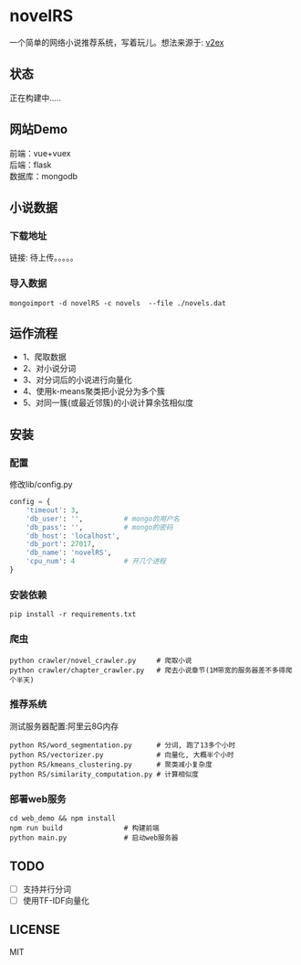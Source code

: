 # novelRS
一个简单的网络小说推荐系统，写着玩儿。想法来源于: [v2ex](https://www.v2ex.com/t/308827)
## 状态
正在构建中.....

## 网站Demo
前端：vue+vuex <br>
后端：flask <br>
数据库：mongodb

## 小说数据
### 下载地址
链接: 待上传。。。。。

### 导入数据
``` shell
mongoimport -d novelRS -c novels  --file ./novels.dat
```

## 运作流程
- 1、爬取数据<br>
- 2、对小说分词<br>
- 3、对分词后的小说进行向量化<br>
- 4、使用k-means聚类把小说分为多个簇<br>
- 5、对同一簇(或最近邻簇)的小说计算余弦相似度<br>

## 安装
### 配置
修改lib/config.py
``` python
config = {
    'timeout': 3,
    'db_user': '',          # mongo的用户名
    'db_pass': '',          # mongo的密码
    'db_host': 'localhost',
    'db_port': 27017,
    'db_name': 'novelRS',
    'cpu_num': 4            # 开几个进程
}
```

### 安装依赖
``` shell
pip install -r requirements.txt
```

### 爬虫
``` shell
python crawler/novel_crawler.py     # 爬取小说
python crawler/chapter_crawler.py   # 爬去小说章节(1M带宽的服务器差不多得爬个半天)
```

### 推荐系统
测试服务器配置:阿里云8G内存
``` shell
python RS/word_segmentation.py      # 分词, 跑了13多个小时
python RS/vectorizer.py             # 向量化, 大概半个小时
python RS/kmeans_clustering.py      # 聚类减小复杂度
python RS/similarity_computation.py # 计算相似度
```

### 部署web服务
``` shell
cd web_demo && npm install
npm run build               # 构建前端
python main.py              # 启动web服务器
```

## TODO
- [ ] 支持并行分词
- [ ] 使用TF-IDF向量化
## LICENSE
MIT
